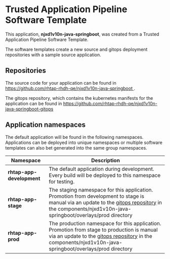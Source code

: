 # Trusted Application Pipeline Software Template

This application, **njxd1v10n-java-springboot**, was created from a Trusted Application Pipeline Software Template.

The software templates create a new source and gitops deployment repositories with a sample source application. 

## Repositories

The source code for your application can be found in [https://github.com/rhtap-rhdh-qe/njxd1v10n-java-springboot ](https://github.com/rhtap-rhdh-qe/njxd1v10n-java-springboot ).
 
The gitops repository, which contains the kubernetes manifests for the application can be found in 
[https://github.com/rhtap-rhdh-qe/njxd1v10n-java-springboot-gitops ](https://github.com/rhtap-rhdh-qe/njxd1v10n-java-springboot-gitops ) 

## Application namespaces 

The default application will be found in the following namespaces. Applications can be deployed into unique namespaces or multiple software templates can also bet generated into the same group namespaces.  

|  Namespace   |  Description   |  
| -------- | -------- |   
| **rhtap-app-development** | The default application during development. Every build will be deployed to this namespace for testing. | 
| **rhtap-app-stage** | The staging namespace for this application. Promotion from development to stage is manual via an update to the [gitops repository](https://github.com/rhtap-rhdh-qe/njxd1v10n-java-springboot-gitops ) in the components/njxd1v10n-java-springboot/overlays/prod directory |  
| **rhtap-app-prod** | The production namespace for this application. Promotion from stage to production is manual via an update to the [gitops repository](https://github.com/rhtap-rhdh-qe/njxd1v10n-java-springboot-gitops ) in the components/njxd1v10n-java-springboot/overlays/prod directory | 